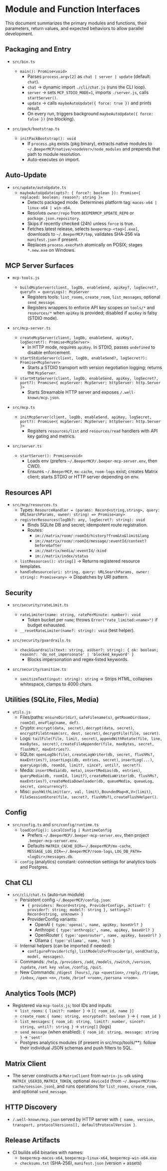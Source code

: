 # Module and Function Interfaces

This document summarizes the primary modules and functions, their parameters, return values, and expected behaviors to allow parallel development.

## Packaging and Entry

- `src/bin.ts`
  - `main(): Promise<void>`
    - Parses `process.argv[2]` as `chat | server | update` (default: `chat`).
    - `chat` → dynamic import `./cli/chat.js` (runs the CLI loop).
    - `server` → sets `MCP_STDIO_MODE=1`, imports `./server.js`, calls `startServer()`.
    - `update` → calls `maybeAutoUpdate({ force: true })` and prints result.
    - On every run, triggers background `maybeAutoUpdate({ force: false })` (no blocking).

- `src/pack/bootstrap.ts`
  - `initPackBootstrap(): void`
    - If `process.pkg` exists (pkg binary), extracts native modules to `~/.BeeperMCP/native/<nodeVer>/node_modules` and prepends that path to module resolution.
    - Auto-executes on import.

## Auto‑Update

- `src/update/autoUpdate.ts`
  - `maybeAutoUpdate(opts?: { force?: boolean }): Promise<{ replaced: boolean; reason?: string }>`
    - Detects packaged mode. Determines platform tag: `macos-x64 | linux-x64 | win-x64`.
    - Resolves `owner/repo` from `BEEPERMCP_UPDATE_REPO` or `package.json.repository`.
    - Skips if recently checked (24h) unless `force` is true.
    - Fetches latest release, selects `beepermcp-<tag>[.exe]`, downloads to `~/.BeeperMCP/tmp`, validates SHA‑256 via `manifest.json` if present.
    - Replaces `process.execPath` atomically on POSIX; stages `*.new.exe` on Windows.

## MCP Server Surfaces

- `mcp-tools.js`
  - `buildMcpServer(client, logDb, enableSend, apiKey?, logSecret?, queryFn = queryLogs): McpServer`
    - Registers tools: `list_rooms`, `create_room`, `list_messages`, optional `send_message`.
    - Registers wrappers to enforce API key scopes on `tools/*` and `resources/*` when `apiKey` is provided; disabled if `apiKey` is falsy (STDIO mode).

- `src/mcp-server.ts`
  - `createMcpServer(client, logDb, enableSend, apiKey?, logSecret?): Promise<McpServer>`
    - In HTTP mode, requires `apiKey`. In STDIO, passes `undefined` to disable enforcement.
  - `startStdioServer(client, logDb, enableSend?, logSecret?): Promise<McpServer>`
    - Starts a STDIO transport with version negotiation logging; returns the `McpServer`.
  - `startHttpServer(client, logDb, enableSend, apiKey, logSecret?, port?): Promise<{ mcpServer: McpServer; httpServer: http.Server }>`
    - Starts Streamable HTTP server and exposes `/.well-known/mcp.json`.

- `src/mcp.ts`
  - `initMcpServer(client, logDb, enableSend, apiKey, logSecret, port?): Promise<{ mcpServer: McpServer; httpServer: http.Server }>`
    - Registers `resources/list` and `resources/read` handlers with API key gating and metrics.

- `src/server.ts`
  - `startServer(): Promise<void>`
    - Loads env (prefers `~/.BeeperMCP/.beeper-mcp-server.env`, then CWD).
    - Ensures `~/.BeeperMCP`, `mx-cache`, `room-logs` exist; creates Matrix client; starts STDIO or HTTP server depending on env.

## Resources API

- `src/mcp/resources.ts`
  - Types: `ResourceHandler = (params: Record<string,string>, query: URLSearchParams, owner: string) => Promise<any>`
  - `registerResources(logDb?: any, logSecret?: string): void`
    - Binds SQLite DB and secret; idempotent route registration.
    - Routes:
      - `im://matrix/room/:roomId/history?from&to&limit&lang`
      - `im://matrix/room/:roomId/message/:eventId/context?before&after`
      - `im://matrix/media/:eventId/:kind`
      - `im://matrix/index/status`
  - `listResources(): string[]` → Returns registered resource templates.
  - `handleResource(uri: string, query: URLSearchParams, owner: string): Promise<any>` → Dispatches by URI pattern.

## Security

- `src/security/rateLimit.ts`
  - `rateLimiter(name: string, ratePerMinute: number): void`
    - Token bucket per `name`; throws `Error("rate_limited:<name>")` if budget exhausted.
  - `__resetRateLimiter(name?: string): void` (test helper).

- `src/security/guardrails.ts`
  - `checkGuardrails(text: string, asUser?: string): { ok: boolean; reason?: 'do_not_impersonate' | 'blocked_keyword' }`
    - Blocks impersonation and regex‑listed keywords.

- `src/security/sanitize.ts`
  - `sanitizeText(input: string): string` → Strips HTML, collapses whitespace, clamps to 4000 chars.

## Utilities (SQLite, Files, Media)

- `utils.js`
  - Files/paths: `ensureDir(dir)`, `safeFilename(s)`, `getRoomDir(base, roomId)`, `envFlag(name, def)`.
  - Crypto: `encrypt(data, secret)`, `decrypt(data, secret)`, `encryptFileStream(src, dest, secret)`, `decryptFile(file, secret)`.
  - Logs: `tailFile(file, limit, secret)`, `appendWithRotate(file, line, maxBytes, secret)`, `createFileAppender(file, maxBytes, secret, flushMs?, maxEntries?)`.
  - SQLite: `openLogDb(file)`, `createLogWriter(db, secret, flushMs?, maxEntries?)`, `insertLogs(db, entries, secret)`, `insertLog(...)`, `queryLogs(db, roomId, limit?, since?, until?, secret?)`.
  - Media: `insertMedia(db, meta)`, `insertMedias(db, entries)`, `queryMedia(db, roomId, limit?)`, `createMediaWriter(db, flushMs?, maxEntries?)`, `createMediaDownloader(db, queueMedia, queueLog, secret, concurrency?)`.
  - Misc: `pushWithLimit(arr, val, limit)`, `BoundedMap<K,V>(limit)`, `FileSessionStore(file, secret?, flushMs?)`, `createFlushHelper()`.

## Config

- `src/config.ts` and `src/config/runtime.ts`
  - `loadConfig(): LocalConfig | RuntimeConfig`
    - Prefers `~/.BeeperMCP/.beeper-mcp-server.env`, then project `.beeper-mcp-server.env`.
    - Defaults `MATRIX_CACHE_DIR=~/.BeeperMCP/mx-cache`, `MESSAGE_LOG_DIR=~/.BeeperMCP/room-logs`, `LOG_DB_PATH=<logDir>/messages.db`.
  - `config` (analytics) constant: connection settings for analytics tools and Postgres.

## Chat CLI

- `src/cli/chat.ts` (auto‑run module)
  - Persistent config `~/.BeeperMCP/config.json`:
    - `{ providers: Record<string, ProviderConfig>, active?: { provider?: string; model?: string }, settings?: Record<string, unknown> }`
    - ProviderConfig variants:
      - OpenAI `{ type:'openai', name, apiKey, baseUrl? }`
      - Anthropic `{ type:'anthropic', name, apiKey, baseUrl? }`
      - OpenRouter `{ type:'openrouter', name, apiKey, baseUrl? }`
      - Ollama `{ type:'ollama', name, host }`
  - Internal helpers (can be imported if needed):
    - `configureProvider(cfg)`, `listModelsForProvider(p)`, `sendChat(p, model, messages)`.
  - Commands: `/help`, `/providers`, `/add`, `/models`, `/switch`, `/version`, `/update`, `/set key value`, `/config`, `/quit`.
  - New Commands: `/digest [hours]`, `/qa <question>`, `/reply`, `/triage`, `/inbox`, `/open <n>`, `/todo`, `/brief <room>`, `/persona <room>`.

## Analytics Tools (MCP)

- Registered via `mcp-tools.js`; tool IDs and inputs:
  - `list_rooms`: `{ limit?: number }` → `[{ room_id, name }]`
  - `create_room`: `{ name: string, encrypted?: boolean }` → `{ room_id }`
  - `list_messages`: `{ room_id: string, limit?: number, since?: string, until?: string }` → `string[]` (logs)
  - `send_message` (when enabled): `{ room_id: string, message: string }` → `'sent'`
  - Postgres analytics modules (if present in src/mcp/tools/**): follow their individual JSON schemas and push filters to SQL.

## Matrix Client

- The server constructs a `MatrixClient` from `matrix-js-sdk` using `MATRIX_USERID`, `MATRIX_TOKEN`, optional `deviceId` (from `~/.BeeperMCP/mx-cache/session.json`), and runs operations for `list_rooms`, `create_room`, and optional `send_message`.

## HTTP Discovery

- `/.well-known/mcp.json` served by HTTP server with `{ name, version, transport, protocolVersions[], defaultProtocolVersion }`.

## Release Artifacts

- CI builds x64 binaries with names:
  - `beepermcp-macos-x64`, `beepermcp-linux-x64`, `beepermcp-win-x64.exe`
  - `checksums.txt` (SHA‑256), `manifest.json` (version + assets)
